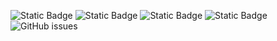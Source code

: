 ![Static Badge](https://img.shields.io/badge/blacklists-61-000000) ![Static Badge](https://img.shields.io/badge/blacklisted-2935461-cc0000) ![Static Badge](https://img.shields.io/badge/whitelisted-2251-00CC00) ![Static Badge](https://img.shields.io/badge/streaming_blacklist-28107-000000) ![GitHub issues](https://img.shields.io/github/issues/fabriziosalmi/blacklists)
